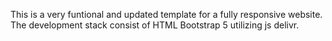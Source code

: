This is a very funtional and updated template for a fully responsive website. The development stack consist of HTML Bootstrap 5 utilizing js delivr. 
